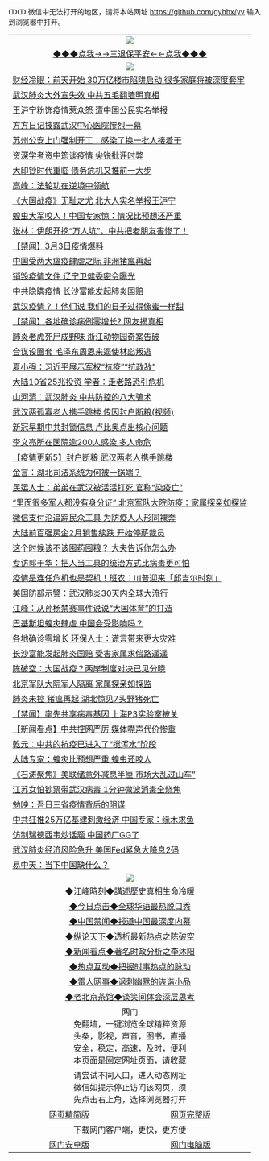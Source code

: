 ↀↀ 微信中无法打开的地区，请将本站网址 https://github.com/gyhhx/yy 输入到浏览器中打开。 

 <table>
  <tr>
    <td colspan="2" align=center><img src="https://github.com/gyhhx/image-upload/blob/master/3t%20(1).jpg"></td>
 </tr>
 <tr><td colspan="2" align="center"><a href="https://xball.casa/oo.aspx?name=ogQuit&key=eqxowaguscvmxdgc&from=yy">◆◆◆点我→→三退保平安←←点我◆◆◆</a></td></tr>
  <tr>
    <td colspan="2" align=center><img src="https://cdn.jsdelivr.net/gh/gyoupiodf/im1/%E7%BD%91%E9%97%A8%E6%96%B0%E9%97%BB1.jpg"></td>
 </tr>
<tr><td colspan="2" align="left"><a href="https://xball.casa/oo.aspx?name=c1138616&key=eqxowaguscvmxdgc&from=yy">财经冷眼：前天开始 30万亿楼市陷阱启动 很多家庭将被深度套牢</a></td></tr>
<tr><td colspan="2" align="left"><a href="https://xball.casa/oo.aspx?name=c1138603&key=eqxowaguscvmxdgc&from=yy">武汉肺炎大外宣失效 中共五毛翻墙明真相</a></td></tr>
<tr><td colspan="2" align="left"><a href="https://xball.casa/oo.aspx?name=c1138727&key=eqxowaguscvmxdgc&from=yy">王沪宁粉饰疫情惹众怒 遭中国公民实名举报</a></td></tr>
<tr><td colspan="2" align="left"><a href="https://xball.casa/oo.aspx?name=c1138664&key=eqxowaguscvmxdgc&from=yy">方方日记披露武汉中心医院惨烈一幕</a></td></tr>
<tr><td colspan="2" align="left"><a href="https://xball.casa/oo.aspx?name=c1138647&key=eqxowaguscvmxdgc&from=yy">苏州公安上门强制开工：感染了换一批人接着干</a></td></tr>
<tr><td colspan="2" align="left"><a href="https://xball.casa/oo.aspx?name=c1138605&key=eqxowaguscvmxdgc&from=yy">资深学者资中筠谈疫情 尖锐批评时弊</a></td></tr>
<tr><td colspan="2" align="left"><a href="https://xball.casa/oo.aspx?name=c1138710&key=eqxowaguscvmxdgc&from=yy">大印钞时代重临 债务危机又推前一大步</a></td></tr>
<tr><td colspan="2" align="left"><a href="https://xball.casa/oo.aspx?name=c1138597&key=eqxowaguscvmxdgc&from=yy">高峰：法轮功在逆境中领航</a></td></tr>
<tr><td colspan="2" align="left"><a href="https://xball.casa/oo.aspx?name=c1138742&key=eqxowaguscvmxdgc&from=yy">《大国战疫》无耻之尤 北大人实名举报王沪宁</a></td></tr>
<tr><td colspan="2" align="left"><a href="https://xball.casa/oo.aspx?name=c1138541&key=eqxowaguscvmxdgc&from=yy">蝗虫大军咬人！中国专家惊：情况比预想还严重</a></td></tr>
<tr><td colspan="2" align="left"><a href="https://xball.casa/oo.aspx?name=c1138737&key=eqxowaguscvmxdgc&from=yy">张林：伊朗开挖“万人坑”，中共把老朋友害惨了！</a></td></tr>
<tr><td colspan="2" align="left"><a href="https://xball.casa/oo.aspx?name=c1138726&key=eqxowaguscvmxdgc&from=yy">【禁闻】3月3日疫情爆料</a></td></tr>
<tr><td colspan="2" align="left"><a href="https://xball.casa/oo.aspx?name=c1138602&key=eqxowaguscvmxdgc&from=yy">中国受两大瘟疫肆虐之际 非洲猪瘟再起</a></td></tr>
<tr><td colspan="2" align="left"><a href="https://xball.casa/oo.aspx?name=c1138693&key=eqxowaguscvmxdgc&from=yy">销毁疫情文件 辽宁卫健委密令曝光</a></td></tr>
<tr><td colspan="2" align="left"><a href="https://xball.casa/oo.aspx?name=c1138739&key=eqxowaguscvmxdgc&from=yy">中共隐瞒疫情  长沙富能发起肺炎国赔</a></td></tr>
<tr><td colspan="2" align="left"><a href="https://xball.casa/oo.aspx?name=c1138732&key=eqxowaguscvmxdgc&from=yy">武汉疫情？！他们说 我们的日子过得像蜜一样甜</a></td></tr>
<tr><td colspan="2" align="left"><a href="https://xball.casa/oo.aspx?name=c1138729&key=eqxowaguscvmxdgc&from=yy">【禁闻】各地确诊病例零增长? 网友揭真相</a></td></tr>
<tr><td colspan="2" align="left"><a href="https://xball.casa/oo.aspx?name=c1138691&key=eqxowaguscvmxdgc&from=yy">肺炎老虎死尸成野味 浙江动物园奇案告破</a></td></tr>
<tr><td colspan="2" align="left"><a href="https://xball.casa/oo.aspx?name=c1138706&key=eqxowaguscvmxdgc&from=yy">合谋设圈套 毛泽东周恩来逼使林彪叛逃</a></td></tr>
<tr><td colspan="2" align="left"><a href="https://xball.casa/oo.aspx?name=c1138646&key=eqxowaguscvmxdgc&from=yy">夏小强：习近平展示军权“抗疫”“抗政敌”</a></td></tr>
<tr><td colspan="2" align="left"><a href="https://xball.casa/oo.aspx?name=c1138665&key=eqxowaguscvmxdgc&from=yy">大陆10省25兆投资 学者：走老路恐引危机</a></td></tr>
<tr><td colspan="2" align="left"><a href="https://xball.casa/oo.aspx?name=c1138730&key=eqxowaguscvmxdgc&from=yy">山河清：武汉肺炎 中共防控的八大骗术</a></td></tr>
<tr><td colspan="2" align="left"><a href="https://xball.casa/oo.aspx?name=c1138649&key=eqxowaguscvmxdgc&from=yy">武汉两孤寡老人携手跳楼 传因封户断粮(视频)</a></td></tr>
<tr><td colspan="2" align="left"><a href="https://xball.casa/oo.aspx?name=c1138709&key=eqxowaguscvmxdgc&from=yy">新冠早期中共封锁信息 卢比奥点出核心问题</a></td></tr>
<tr><td colspan="2" align="left"><a href="https://xball.casa/oo.aspx?name=c1138690&key=eqxowaguscvmxdgc&from=yy">李文亮所在医院逾200人感染 多人命危</a></td></tr>
<tr><td colspan="2" align="left"><a href="https://xball.casa/oo.aspx?name=c1138288&key=eqxowaguscvmxdgc&from=yy">【疫情更新5】封户断粮 武汉两老人携手跳楼</a></td></tr>
<tr><td colspan="2" align="left"><a href="https://xball.casa/oo.aspx?name=c1138645&key=eqxowaguscvmxdgc&from=yy">金言：湖北司法系统为何被一锅端？</a></td></tr>
<tr><td colspan="2" align="left"><a href="https://xball.casa/oo.aspx?name=c1138728&key=eqxowaguscvmxdgc&from=yy">民运人士：弟弟在武汉被活活打死 官称“染疫亡”</a></td></tr>
<tr><td colspan="2" align="left"><a href="https://xball.casa/oo.aspx?name=c1138743&key=eqxowaguscvmxdgc&from=yy">“里面很多军人都没有身分证”  北京军队大院防疫：家属探亲如探监</a></td></tr>
<tr><td colspan="2" align="left"><a href="https://xball.casa/oo.aspx?name=c1138708&key=eqxowaguscvmxdgc&from=yy">微信支付沦追踪民众工具 为防疫人人形同裸奔</a></td></tr>
<tr><td colspan="2" align="left"><a href="https://xball.casa/oo.aspx?name=c1138724&key=eqxowaguscvmxdgc&from=yy">大陆前百强房企2月销售续跌 开始停薪裁员</a></td></tr>
<tr><td colspan="2" align="left"><a href="https://xball.casa/oo.aspx?name=c1138703&key=eqxowaguscvmxdgc&from=yy">这个时候该不该囤药囤粮？ 大夫告诉你怎么办</a></td></tr>
<tr><td colspan="2" align="left"><a href="https://xball.casa/oo.aspx?name=c1138687&key=eqxowaguscvmxdgc&from=yy">专访郭于华：把人当工具的统治方式比病毒更可怕</a></td></tr>
<tr><td colspan="2" align="left"><a href="https://xball.casa/oo.aspx?name=c1138626&key=eqxowaguscvmxdgc&from=yy">疫情是连任危机也是契机！班农：川普迎来「邱吉尔时刻」</a></td></tr>
<tr><td colspan="2" align="left"><a href="https://xball.casa/oo.aspx?name=c1138753&key=eqxowaguscvmxdgc&from=yy">美国防部示警：武汉肺炎30天内全球大流行</a></td></tr>
<tr><td colspan="2" align="left"><a href="https://xball.casa/oo.aspx?name=c1138607&key=eqxowaguscvmxdgc&from=yy">江峰：从孙杨禁赛事件说说“大国体育”的打造</a></td></tr>
<tr><td colspan="2" align="left"><a href="https://xball.casa/oo.aspx?name=c1138684&key=eqxowaguscvmxdgc&from=yy">巴基斯坦蝗灾肆虐 中国会受影响吗？</a></td></tr>
<tr><td colspan="2" align="left"><a href="https://xball.casa/oo.aspx?name=c1138631&key=eqxowaguscvmxdgc&from=yy">各地确诊零增长 环保人士：谎言带来更大灾难</a></td></tr>
<tr><td colspan="2" align="left"><a href="https://xball.casa/oo.aspx?name=c1138679&key=eqxowaguscvmxdgc&from=yy">长沙富能发起肺炎国赔 受害家属求偿路遥遥</a></td></tr>
<tr><td colspan="2" align="left"><a href="https://xball.casa/oo.aspx?name=c1138651&key=eqxowaguscvmxdgc&from=yy">陈破空：大国战疫？两岸制度对决已见分晓</a></td></tr>
<tr><td colspan="2" align="left"><a href="https://xball.casa/oo.aspx?name=c1138722&key=eqxowaguscvmxdgc&from=yy">北京军队大院军人隔离 家属探亲如探监</a></td></tr>
<tr><td colspan="2" align="left"><a href="https://xball.casa/oo.aspx?name=c1138741&key=eqxowaguscvmxdgc&from=yy">肺炎未控 猪瘟再起 湖北惊见7头野猪死亡</a></td></tr>
<tr><td colspan="2" align="left"><a href="https://xball.casa/oo.aspx?name=c1138694&key=eqxowaguscvmxdgc&from=yy">【禁闻】率先共享病毒基因 上海P3实验室被关</a></td></tr>
<tr><td colspan="2" align="left"><a href="https://xball.casa/oo.aspx?name=c1138734&key=eqxowaguscvmxdgc&from=yy">【新闻看点】中共控网严厉 媒体噤声代价惨重</a></td></tr>
<tr><td colspan="2" align="left"><a href="https://xball.casa/oo.aspx?name=c1138652&key=eqxowaguscvmxdgc&from=yy">乾元：中共的抗疫已进入了“搅浑水”阶段</a></td></tr>
<tr><td colspan="2" align="left"><a href="https://xball.casa/oo.aspx?name=c1138611&key=eqxowaguscvmxdgc&from=yy">大陆专家：蝗灾比预想严重 蝗虫还咬人</a></td></tr>
<tr><td colspan="2" align="left"><a href="https://xball.casa/oo.aspx?name=c1138667&key=eqxowaguscvmxdgc&from=yy">《石涛聚焦》美联储意外减息半厘 市场大乱过山车”</a></td></tr>
<tr><td colspan="2" align="left"><a href="https://xball.casa/oo.aspx?name=c1138752&key=eqxowaguscvmxdgc&from=yy">江苏女怕钞票带武汉病毒 1分钟微波消毒全烧焦</a></td></tr>
<tr><td colspan="2" align="left"><a href="https://xball.casa/oo.aspx?name=c1138692&key=eqxowaguscvmxdgc&from=yy">勉映：吾日三省疫情背后的阴谋</a></td></tr>
<tr><td colspan="2" align="left"><a href="https://xball.casa/oo.aspx?name=c1138666&key=eqxowaguscvmxdgc&from=yy">中共狂推25万亿基建刺激经济 中国专家：缘木求鱼</a></td></tr>
<tr><td colspan="2" align="left"><a href="https://xball.casa/oo.aspx?name=c1138637&key=eqxowaguscvmxdgc&from=yy">仿制瑞德西韦炒话题 中国药厂GG了</a></td></tr>
<tr><td colspan="2" align="left"><a href="https://xball.casa/oo.aspx?name=c1138600&key=eqxowaguscvmxdgc&from=yy">武汉肺炎经济风险急升 美国Fed紧急大降息2码</a></td></tr>
<tr><td colspan="2" align="left"><a href="https://xball.casa/oo.aspx?name=c1138686&key=eqxowaguscvmxdgc&from=yy">易中天：当下中国缺什么？</a></td></tr>
 
 <tr>
   <td colspan="2" align=center><img src="https://cdn.jsdelivr.net/gh/gyoupiodf/im1/jf-1.jpg"></td>
  </tr>
   <tr>
   <td colspan="2" align=center> 
<a href="https://xball.casa/oo.aspx?name=c922850&key=eqxowaguscvmxdgc&from=yy&tag=9877">◆江峰時刻◆講述歷史真相生命冷暖</a><br/>
    </td>
  </tr>
   <tr>
   <td colspan="2" align=center> 
<a href="https://xball.casa/oo.aspx?name=c816850&key=eqxowaguscvmxdgc&from=yy&tag=9877">◆今日点击◆全球华语最热脱口秀</a><br/>
    </td>
  </tr>
  <tr>
  <td colspan="2" align=center>
<a href="https://xball.casa/oo.aspx?name=c816860&key=eqxowaguscvmxdgc&from=yy&tag=99733110">◆中国禁闻◆报道中国最深度内幕</a><br/>
   </tr>
  <tr>
     <td colspan="2" align=center>
<a href="https://xball.casa/oo.aspx?name=c816855&key=eqxowaguscvmxdgc&from=yy&tag=997110">◆纵论天下◆透析最新热点之陈破空</a><br/>
   </tr>
   <tr>
      <td colspan="2" align=center>
<a href="https://xball.casa/oo.aspx?name=c838308&key=eqxowaguscvmxdgc&from=yy&tag=9973110">◆新闻看点◆著名时政分析之李沐阳</a><br/>
   </tr>
   <tr>
     <td colspan="2" align=center>
<a href="https://xball.casa/oo.aspx?name=c816852&key=eqxowaguscvmxdgc&from=yy&tag=9733110">◆热点互动◆把握时事热点的脉动</a><br/>
   </tr>
   <tr>
      <td colspan="2" align=center>
<a href="https://xball.casa/oo.aspx?name=c816694&key=eqxowaguscvmxdgc&from=yy&tag=93310">◆雷人网事◆讽刺幽默的诙谐小品</a><br/>
   </tr>
   <tr>
    <td colspan="2" align=center>
<a href="https://xball.casa/oo.aspx?name=c816650&key=eqxowaguscvmxdgc&from=yy&tag=9973110">◆老北京茶馆◆谈笑间体会深层思考</a><br/>
   </tr>
<tr>
    <td colspan="2" align="center">网门<br/>免翻墙，一键浏览全球精粹资源<br/>头条，影视，声音，图书，直播<br/>安全，稳定，高速，及时，便利<br/>本页面是固定网址页面，请收藏</td>
  <tr>
  <tr>
    <td colspan="2" align="center">请尝试不同入口，进入动态网址<br/>微信如提示停止访问该网页，须<br/>先点击右上角，选择浏览器打开</td>
  <tr>  
  <tr>
    <td align="center"><a href="https://gitcdn.xyz/repo/otiny/up/master/show002.htm">网页精简版</a></td>
    <td align="center"><a href="https://gitcdn.xyz/repo/otiny/up/master/show001.htm">网页完整版</a></td>
  </tr>
  <tr>
    <td colspan="2" align="center">下载网门客户端，更快，更方便</td>
  <tr>
  <tr>
    <td align="center"><a href="https://raw.githubusercontent.com/opipe/up/master/oGatea.apk">网门安卓版</a></td>
    <td align="center"><a href="https://raw.githubusercontent.com/opipe/up/master/oGate.zip">网门电脑版</a></td>
  </tr>

</table>

